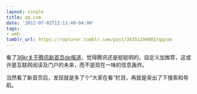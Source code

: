 ```yaml
---
layout: single
title: qq.com
date: '2012-07-02T12:13:49-04:00'
tags:
- web
tumblr_url: https://rapturer.tumblr.com/post/26351294002/qqcom
---
```

看了[36kr关于腾讯新首页de报道](http://www.36kr.com/p/124433.html)，觉得腾讯还是挺聪明的，自定义加推荐，这或许是互联网阅读及门户的未来，而不是现在一味的信息轰炸。

当然看了新首页后，发现就是多了个“大家在看”栏目，再就是突出了下搜索和导航。

